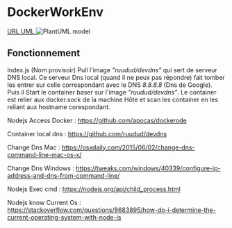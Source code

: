 # DockerWorkEnv
[URL UML ](http://www.plantuml.com/plantuml/uml/5SnH2e90403GVqzH5t2X126854maYmeB_LtNASLrHcPdg-DN_u-NED4iVhB1Sa1ZVGUUxQ8NcTr6ATRly3b8xrllW0sX04feQ5Aj5WiFOgCoCYDmJJpkyQKcxGHOpLRZVmtb8pkX4N2Rvj4vhz9oVRmsgpekgiCzAsvbV6cYKnqaWDtFVm40)
![PlantUML model](http://www.plantuml.com/plantuml/png/5SnH2e90403GVqzH5t2X126854maYmeB_LtNASLrHcPdg-DN_u-NED4iVhB1Sa1ZVGUUxQ8NcTr6ATRly3b8xrllW0sX04feQ5Aj5WiFOgCoCYDmJJpkyQKcxGHOpLRZVmtb8pkX4N2Rvj4vhz9oVRmsgpekgiCzAsvbV6cYKnqaWDtFVm40)

## Fonctionnement

Index.js (Nom provisoir) Pull l'image *"ruudud/devdns"* qui sert de serveur DNS local.
Ce serveur Dns local (quand il ne peux pas répondre) fait tomber les entrer sur celle correspondant avec le DNS *8.8.8.8* (Dns de Google).
Puis il Start le container baser sur l'image *"ruudud/devdns"*.
Le container est relier aux docker.sock de la machine Hôte et scan les container en les reliant aux hostname corespondant.


Nodejs Access Docker : https://github.com/apocas/dockerode

Container local dns : https://github.com/ruudud/devdns

Change Dns Mac : https://osxdaily.com/2015/06/02/change-dns-command-line-mac-os-x/

Change Dns Windows : https://tweaks.com/windows/40339/configure-ip-address-and-dns-from-command-line/

Nodejs Exec cmd : https://nodejs.org/api/child_process.html

Nodejs know Current Os : https://stackoverflow.com/questions/8683895/how-do-i-determine-the-current-operating-system-with-node-js


